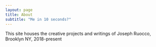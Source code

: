 ```yaml
---
layout: page
title: About
subtitle: "Me in 10 seconds?"
---
```


This site houses the creative projects and writings of Joseph Ruocco, Brooklyn NY, 2018-present


